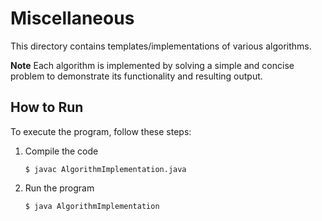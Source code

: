 # Miscellaneous
This directory contains templates/implementations of various algorithms.

**Note**
Each algorithm is implemented by solving a simple and concise problem to demonstrate its functionality and resulting output.

## How to Run
To execute the program, follow these steps:

1. Compile the code
   ```console
   $ javac AlgorithmImplementation.java
   ```
2. Run the program
    ```console
   $ java AlgorithmImplementation
   ```
